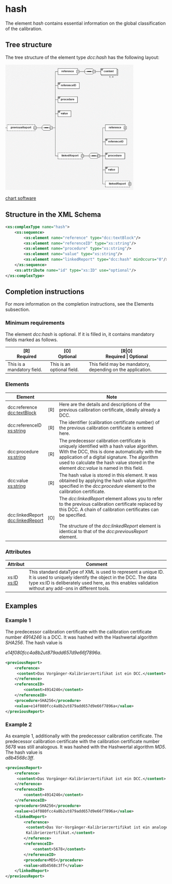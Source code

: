 # hash

The element *hash* contains essential information on the global classification of the calibration. 

## Tree structure

The tree structure of the element type *dcc:hash* has the following layout:

<img src="../../images/previousReport.png" alt="previousReport" width="400" />

[chart software](../XSD_diagramviewer.md)

## Structure in the XML Schema
```xml
<xs:complexType name="hash">
	<xs:sequence>
		<xs:element name="reference" type="dcc:textBlock"/>
		<xs:element name="referenceID" type="xs:string"/>
		<xs:element name="procedure" type="xs:string"/>
		<xs:element name="value" type="xs:string"/>
		<xs:element name="linkedReport" type="dcc:hash" minOccurs="0"/>
	</xs:sequence>
	<xs:attribute name="id" type="xs:ID" use="optional"/>
</xs:complexType>
```

## Completion instructions

For more information on the completion instructions, see the Elements subsection.

### Minimum requirements

The element *dcc:hash* is optional. If it is filled in, it contains mandatory fields marked as follows.

|[R] <br> Required|[O] <br> Optional|[R\|O]<br>Required \| Optional|
|-|-|-|
|This is a mandatory field. | This is an optional field.|This field may be mandatory, depending on the application.|


### Elements


|Element||Note|
|-|:---:|-|
|dcc:reference<br>[dcc:textBlock](../auxElements/textBlock.md)|[R]|Here are the details and descriptions of the previous calibration certificate, ideally already a DCC.| 
|dcc:referenceID<br>[xs:string](https://www.w3.org/TR/xmlschema-2/#string)|[R]|The identifier (calibration certificate number) of the previous calibration certificate is entered here.|
|dcc:procedure<br>[xs:string](https://www.w3.org/TR/xmlschema-2/#string)|[R]|The predecessor calibration certificate is uniquely identified with a hash value algorithm. With the DCC, this is done automatically with the application of a digital signature. The algorithm used to calculate the hash value stored in the element *dcc:value* is named in this field.|
|dcc:value<br>[xs:string](https://www.w3.org/TR/xmlschema-2/#string)|[R]|The hash value is stored in this element. It was obtained by applying the hash value algorithm specified in the *dcc:procedure* element to the calibration certificate.|
|dcc:linkedReport<br>[dcc:linkedReport](../auxElements/linkedReport.md)|[O]|The *dcc:linkedReport* element allows you to refer to the previous calibration certificate replaced by this DCC. A chain of calibration certificates can be specified.<br><br>The structure of the *dcc:linkedReport* element is identical to that of the *dcc:previousReport* element.|

### Attributes

|Attribut|Comment|
|-|-|
|xs:ID<br>[xs:ID](https://www.w3.org/TR/xmlschema-2/#ID)| This standard dataType of XML is used to represent a unique ID. It is used to uniquely identify the object in the DCC. The data type xs:ID is deliberately used here, as this enables validation without any add-ons in different tools.|

## Examples

### Example 1
The predecessor calibration certificate with the calibration certificate number *4914246* is a DCC. It was hashed with the Hashwertal algorithm *SHA256*. The hash value is 

*e14f080fcc4a8b2ut879add657d9e66f7896a*.

```xml
<previousReport>
	<reference>
	 <content>Das Vorgänger-Kalibrierzertifikat ist ein DCC.</content>
	</reference>
	<referenceID>
		<content>4914246</content>
	</referenceID>
	<procedure>SHA256</procedure>
	<value>e14f080fcc4a8b2ut879add657d9e66f7896a</value>
</previousReport>
```
### Example 2
As example 1, additionally with the predecessor calibration certificate. The predecessor calibration certificate with the calibration certificate number *5678* was still analogous. It was hashed with the Hashwertal algorithm *MD5*. The hash value is <br>
*a8b4568c3ff*.
```xml
<previousReport>
	<reference>
	 <content>Das Vorgänger-Kalibrierzertifikat ist ein DCC.</content>
	</reference>
	<referenceID>
		<content>4914246</content>
	</referenceID>
	<procedure>SHA256</procedure>
	<value>e14f080fcc4a8b2ut879add657d9e66f7896a</value>
	<linkedReport>
		<reference>
		 <content>Das Vor-Vorgänger-Kalibrierzertifikat ist ein analoges 
		 Kalibrierzertifikat.</content>
		</reference>
		<referenceID>
			<content>5678</content>
		</referenceID>
		<procedure>MD5</procedure>
		<value>a8b4568c3ff</value>
	</linkedReport>
</previousReport>
```

[^1]: DIN EN ISO/IEC 17025:2018-03 General requirements for the competence of testing and calibration laboratories 